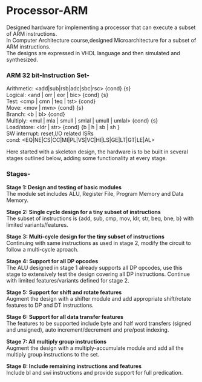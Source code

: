 # Processor-ARM
Designed hardware for implementing a processor that can execute  a subset of ARM instructions.</br>
In Computer Architecture course,designed Microarchitecture for a subset of ARM instructions.</br>
The designs are expressed in VHDL language and then simulated and synthesized. 
 
### ARM 32 bit-Instruction Set-

Arithmetic: <add|sub|rsb|adc|sbc|rsc> {cond} {s} </br>
Logical: <and | orr | eor | bic> {cond} {s} </br>
Test: <cmp | cmn | teq | tst> {cond} </br>
Move: <mov | mvn> {cond} {s}</br>
Branch: <b | bl> {cond}</br>
Multiply: <mul | mla | smull | smlal | umull | umlal> {cond} {s}</br>
Load/store: <ldr | str> {cond} {b | h | sb | sh }</br>
SW interrupt: reset,I/O related ISRs</br>
cond: <EQ|NE|CS|CC|MI|PL|VS|VC|HI|LS|GE|LT|GT|LE|AL> </br>

Here started with a skeleton design, the hardware is to be built in several stages outlined below, adding some functionality at every stage.

### Stages-

**Stage 1: Design and testing of basic modules** </br>
The module set includes ALU, Register File, Program Memory and Data Memory.

**Stage 2: Single cycle design for a tiny subset of instructions** </br>
The subset of instructions is {add, sub, cmp, mov, ldr, str, beq, bne, b} with limited 
variants/features.

**Stage 3: Multi-cycle design for the tiny subset of instructions** </br>
Continuing with same instructions as used in stage 2, modify the circuit to follow a 
multi-cycle aproach.

**Stage 4: Support for all DP opcodes** </br>
The ALU designed in stage 1 already supports all DP opcodes, use this stage to 
extensively test the design covering all DP instructions. Continue with limited 
features/variants defined for stage 2.

**Stage 5: Support for shift and rotate features** </br>
Augment the design with a shifter module and add appropriate shift/rotate features to 
DP and DT instructions.

**Stage 6: Support for all data transfer features** </br>
The features to be supported include byte and half word transfers (signed and 
unsigned), auto increment/decrement and pre/post indexing.

**Stage 7: All multiply group instructions** </br>
Augment the design with a multiply-accumulate module and add all the multiply 
group instructions to the set.

**Stage 8: Include remaining instructions and features** </br>
Include bl and swi instructions and provide support for full predication.



